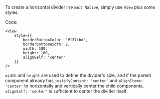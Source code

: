 To create a horizontal divider in `React Native`, simply use `View` plus some styles.

Code:
```React
<View 
    style={{
        borderBottomColor: '#137cbd',
        borderBottomWidth: 2,
        width: 100, 
        height: 100,
        alignSelf: 'center'
    }} 
/>
```

`width` and `height` are used to define the divider's size, and if the parent component already has `justifyContent: 'center'` and `alignItems: 'center'` to horizontally and vertically center the child components, `alignSelf: 'center'` is sufficient to center the divider itself.
